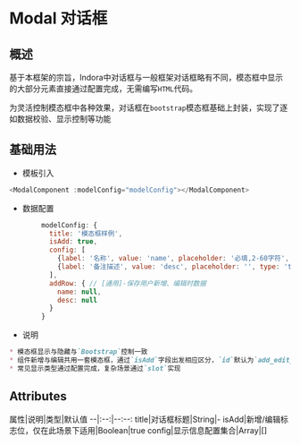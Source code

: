 # Modal 对话框

## 概述

基于本框架的宗旨，Indora中对话框与一般框架对话框略有不同，模态框中显示的大部分元素直接通过配置完成，无需编写`HTML`代码。

为灵活控制模态框中各种效果，对话框在`bootstrap`模态框基础上封装，实现了逐如数据校验、显示控制等功能

## 基础用法

- 模板引入  
```js
<ModalComponent :modelConfig="modelConfig"></ModalComponent>
```
- 数据配置  
```js
        modelConfig: {
          title: '模态框样例',
          isAdd: true,
          config: [
            {label: '名称', value: 'name', placeholder: '必填,2-60字符', v_validate: 'required:true|min:2|max:60', disabled: true, hide: 'edit', type: 'text'},
            {label: '备注描述', value: 'desc', placeholder: '', type: 'text'},
          ],
          addRow: { // [通用]-保存用户新增、编辑时数据
            name: null,
            desc: null
          }
        }
```

- 说明

```markdown
* 模态框显示与隐藏与`Bootstrap`控制一致
* 组件新增与编辑共用一套模态框，通过`isAdd`字段出发相应区分，`id`默认为`add_edit_Modal`
* 常见显示类型通过配置完成，复杂场景通过`slot`实现

```

## Attributes

属性|说明|类型|默认值
--|:--:|--:--:
title|对话框标题|String|-
isAdd|新增/编辑标志位，仅在此场景下适用|Boolean|true
config|显示信息配置集合|Array|[]

